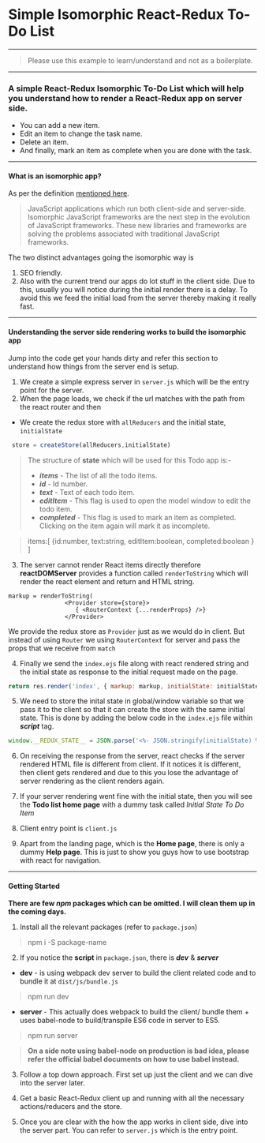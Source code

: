 # Simple Isomorphic React-Redux To-Do List
*** 
> Please use this example to learn/understand and not as a boilerplate.
***

### A simple React-Redux Isomorphic To-Do List which will help you understand how to render a React-Redux app on server side.
  - You can add a new item.
  - Edit an item to change the task name.
  - Delete an item.
  - And finally, mark an item as complete when you are done with the task.

***

#### What is an isomorphic app?
   As per the definition [mentioned here](http://isomorphic.net/javascript).

> JavaScript applications which run both client-side and server-side. Isomorphic JavaScript frameworks are the next step in the evolution of JavaScript frameworks. These new libraries and frameworks are solving the problems associated with traditional JavaScript frameworks.

The two distinct advantages going the isomorphic way is
1. SEO friendly.
2. Also with the current trend our apps do lot stuff in the client side. Due to this, usually you will notice during the initial render there is a delay. To avoid this we feed the initial load from the server thereby making it really fast.

***

#### Understanding the server side rendering works to build the isomorphic app

Jump into the code get your hands dirty and refer this section to understand how things from the server end is setup.

1. We create a simple express server in `server.js` which will be the entry point for the server.
2. When the page loads, we check if the url matches with the path from the react router and then
  * We create the redux store with `allReducers` and the initial state, `initialState`

```javascript
 store = createStore(allReducers,initialState)
 ```     

>  The structure of **state** which will be used for this Todo app is:- 
>   - ***items*** - The list of all the todo items.
>   - ***id***    - Id number.
>   - ***text***  - Text of each todo item.
>   - ***editItem*** - This flag is used to open the model window to edit the todo item.
>   - ***completed*** - This flag is used to mark an item as completed. Clicking on the item again will mark it as incomplete.

>  items:[
      {id:number,
       text:string,
       editItem:boolean,
       completed:boolean
      }
  ]

3. The server cannot render React items directly therefore **reactDOMServer** provides a function called `renderToString` which will render the react element and return and HTML string. 

```babel
markup = renderToString(
                <Provider store={store}>
                   { <RouterContext {...renderProps} />}
                </Provider>
```

We provide the redux store as `Provider` just as we would do in client. But instead of using `Router` we using `RouterContext` for server and pass the props that we receive from `match` 

4. Finally we send the `index.ejs` file along with react rendered string and the initial state as response to the initial request made on the page.

```javascript
return res.render('index', { markup: markup, initialState: initialState });
```

5. We need to store the inital state in global/window variable so that we pass it to the client so that it can create the store with the same initial state. This is done by adding the below code in the `index.ejs` file within ***script*** tag.

```javascript
window.__REDUX_STATE__ = JSON.parse('<%- JSON.stringify(initialState) %>');
```

6. On receiving the response from the server, react checks if the server rendered HTML file is different from client. If it notices it is different, then client gets rendered and due to this you lose the advantage of server rendering as the client renders again. 

7. If your server rendering went fine with the initial state, then you will see the **Todo list home page** with a dummy task called *Initial State To Do Item*

8. Client entry point is `client.js`

9. Apart from the landing page, which is the **Home page**, there is only a dummy **Help page**. This is just to show you guys how to use bootstrap with react for navigation.

***

#### Getting Started

  **There are few *npm* packages which can be omitted. I will clean them up in the coming days.**

 1. Install all the relevant packages (refer to `package.json`)

> npm i -S  package-name

 2. If you notice the **script** in `package.json`, there is ***dev*** & ***server***
  * **dev** - is using webpack dev server to build the client related code and to bundle it at `dist/js/bundle.js`

> npm run dev

  * **server** - This actually does webpack to build the client/ bundle them + uses babel-node to build/transpile ES6 code in server to ES5.
  
  > npm run server

  > **On a side note using babel-node on production is bad idea, please refer the official babel documents on how to use babel instead.**


 3. Follow a top down approach. First set up just the client and we can dive into the server later.

 4. Get a basic React-Redux client up and running with all the necessary actions/reducers and the store. 

 5. Once you are clear with the how the app works in client side, dive into the server part. You can refer to `server.js` which is the entry point.
    

